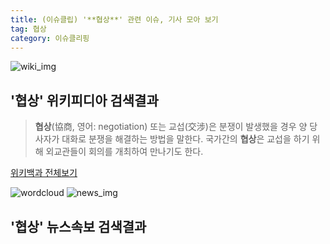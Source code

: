 ```yaml
---
title: (이슈클립) '**협상**' 관련 이슈, 기사 모아 보기
tag: 협상
category: 이슈클리핑
---
```

![wiki_img](https://user-images.githubusercontent.com/42597476/44503234-41136a80-a6d0-11e8-9071-6fc6418eafe4.png)
## **'**협상**'** 위키피디아 검색결과
>**협상**(協商, 영어: negotiation) 또는 교섭(交涉)은 분쟁이 발생했을 경우 양 당사자가 대화로 분쟁을 해결하는 방법을 말한다. 국가간의 **협상**은 교섭을 하기 위해 외교관들이 회의를 개최하여 만나기도 한다.

<a href="https://ko.wikipedia.org/wiki/협상" target="_blank">위키백과 전체보기</a>

![wordcloud](https://s3.ap-northeast-2.amazonaws.com/lyrics101-wordcloud/2018-09-24-1537778415.png)
![news_img](https://user-images.githubusercontent.com/42597476/44507050-1206f400-a6e4-11e8-8d98-7ffbfebb353f.png)
## **'**협상**'** 뉴스속보 검색결과

